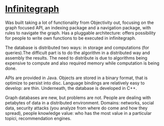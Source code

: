 # [Infinitegraph](http://nosqltapes.com/video/wood-davidson-infinitegraph)

Was built taking a lot of functionality from Objectivity out, focusing on the graph focused API, an indexing package and a navigation package, with rules to navigate the graph. Has a pluggable architecture: offers possibility for people to write own functions to be executed in infinitegraph.

The database is distributed two ways: in storage and computations (for queries).The difficult part is to do the algorithm in a distributed way and assembly the results. The need to distribute is due to algorithms being expensive to compute and also required memory while computation is being done.

APIs are provided in Java. Objects are stored in a binary format, that is optimize to persist into disc.
Language bindings are relatively easy to develop: are thin. Underneath, the database is developed in C++.

Graph databases are new, but problems are not. People are dealing with petabytes of data in a distributed environment. Domains: networks, social data, security attacks (you analyze from where do come and how they spread), people knowledge value: who has the most value in a particular topici, recommendation engines.
